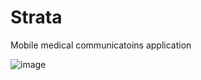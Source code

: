 # Strata
Mobile medical communicatoins application

![image](https://user-images.githubusercontent.com/98776682/219730153-426e1d3f-cd12-4270-9897-8d094c6421bc.png)

